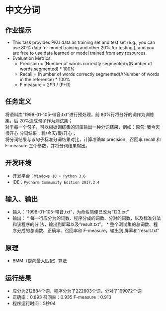 # 中文分词
## 作业提示
- This task provides PKU data as training set and test set (e.g., you can use 80% data for model training and other 20% for testing ), and you are free to use data learned or model trained from any resources.
- Evaluation Metrics:
  * Precision = (Number of words correctly segmented)/(Number of words segmented) * 100%
  * Recall = (Number of words correctly segmented)/(Number of words in the reference) * 100%
  * F measure = 2*P*R / (P+R)
## 任务定义
将语料库“1998-01-105-带音.txt”进行预处理，前 80%行将分好的词作为训练集，后 20%连成句子作为测试集；   
对于每一个句子，可以根据训练集的词库输出一种分词结果，例如：原句: 我今天很开心 分词结果：我/今天/很/开心；  
将分词结果与该句子标准分词结果对比，计算准确率 precision、召回率 recall 和 F-measure 三个参数，并将分词结果输出。
## 开发环境
- 开发平台：`Windows 10 + Python 3.6`
- IDE：`PyCharm Community Edition 2017.2.4`
## 输入、输出
- 输入：“1998-01-105-带音.txt”，为命名简便已改为“123.txt”
- 输出：
      * 每一行应分为的词数、程序分成的词数、分对的词数，以及标准分法和该程序的分
法，输出到屏幕以及“result.txt”。
      * 整个测试集的总词数、程序分成的总词数、正确率、召回率和 F-measure，输出到
屏幕和“result.txt” 
## 原理
- BMM（逆向最大匹配）算法
## 运行结果
- 应分为212884个词，程序分为了222803个词，分对了199072个词
- 正确率：0.893  召回率：0.935  F-measure：0.913
- 程序运行时间：5秒04
